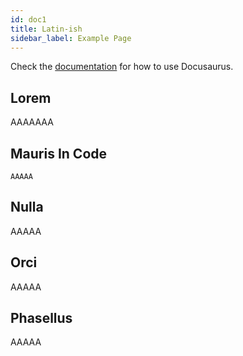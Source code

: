 ```yaml
---
id: doc1
title: Latin-ish
sidebar_label: Example Page
---
```


Check the [documentation](https://docusaurus.io) for how to use Docusaurus.

## Lorem

AAAAAAA

## Mauris In Code

```
AAAAA
```

## Nulla

AAAAA

## Orci

AAAAA

## Phasellus

AAAAA
